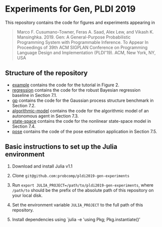 # Experiments for Gen, PLDI 2019

This repository contains the code for figures and experiments appearing in

> Marco F. Cusumano-Towner, Feras A. Saad, Alex Lew, and Vikash K. Mansinghka.
> 2019. Gen: A General-Purpose Probabilistic Programming System with
> Programmable Inference. To Appear In Proceedings of 39th ACM SIGPLAN
> Conference on Programming Language Design and Implementation (PLDI'19). ACM,
> New York, NY, USA

## Structure of the repository

- [example](./example) contains the code for the tutorial in Figure 2.
- [regression](./regression) contains the code for the robust Bayesian regression baseline in Section 7.1.
- [gp](./gp) contains the code for the Gaussian process structure benchmark in Section 7.2.
- [algorithmic-model](./algorithmic-model) contains the code for the algorithmic model of an autonomous agent in Section 7.3.
- [state-space](./state-space) contains the code for the nonlinear state-space model in Section 7.4.
- [pose](./pose) contains the code of the pose estimation application in Section 7.5.

## Basic instructions to set up the Julia environment

1. Download and install Julia v1.1

2. Clone `git@github.com:probcomp/pldi2019-gen-experiments`

3. Run `export JULIA_PROJECT=/path/to/pldi2019-gen-experiments`, where
   `/path/to` should be the prefix of the absolute path of this repository on
   your local disk.

4. Set the environment variable `JULIA_PROJECT` to the full path of this repository.

5. Install dependencies using `julia -e 'using Pkg; Pkg.instantiate()'
